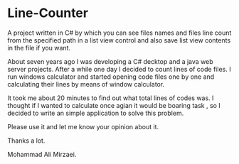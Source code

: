 # Line-Counter
A project written in C# by which you can see files names and files line count from the specified path in a list view control and also save list view contents in the file if you want.

About seven years ago I was developing a C# decktop and a java web server projects. 
After a while one day I decided to count lines of code files. I run windows calculator and started opening code 
files one by one and calculating their lines by means of window calculator. 

It took me about 20 minutes to find out what total lines of codes was.
I thought if I wanted to calculate once agian it would be boaring task , so I decided to write an simple application to solve 
this problem.

Please use it and let me know your opinion about it.

Thanks a lot.

Mohammad Ali Mirzaei.
